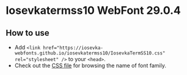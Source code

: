 # Iosevkatermss10 WebFont 29.0.4

## How to use

- Add `<link href="https://iosevka-webfonts.github.io/iosevkatermss10/IosevkaTermSS10.css" rel="stylesheet" />` to your `<head>`.
- Check out the [CSS file](./IosevkaTermSS10.css) for browsing the name of font family.

